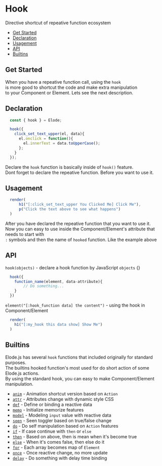 # Hook
Directive shortcut of repeative function ecosystem
- [Get Started](https://github.com/equneko/elode/blob/main/docs/reference/hook.md#get-started)
- [Declaration](https://github.com/equneko/elode/blob/main/docs/reference/hook.md#declaration)
- [Usagement](https://github.com/equneko/elode/blob/main/docs/reference/hook.md#usagement)
- [API](https://github.com/equneko/elode/blob/main/docs/reference/hook.md#api)
- [Builtins](https://github.com/equneko/elode/blob/main/docs/reference/hook.md#builtins)

## Get Started
When you have a repeative function call, using the `hook` <br>
is more good to shortcut the code and make extra manipulation <br>
to your Component or Element. Lets see the next description. <br>

## Declaration
```javascript
  const { hook } = Elode;

  hook({
    click_set_text_upper(el, data){
      el.onclick = function(){
        el.innerText = data.toUpperCase();
      };
    }
  });
```
Declare the `hook` function is basically inside of `hook()` feature. <br>
Dont forget to declare the repeative function. Before you want to use it.

## Usagement
```javascript
  render(
      h1("[:click_set_text_upper You Clicked Me] Click Me"),
      p("Click the text above to see what happens")
  )
```
After you have declared the repeative function that you want to use it. <br>
Now you can easy to use inside the Component/Element's attribute that needs to start with <br>
`:` symbols and then the name of `hooked` function. Like the example above

## API
`hook(objects)` - declare a hook function by JavaScript `objects` {}
```javascript
  hook({
    function_name(element, data-attribute){
        // Do something...
    }
  })
```
`element("[:hook_function data] the content")` - using the hook in Component/Element
```javascript
  render(
    h1("[:my_hook this data show] Show Me")
  )
```

## Builtins
Elode.js has several `hook` functions that included originally for standard purposes. <br>
The builtins hooked function's most used for do short action of some Elode.js actions. <br>
By using the standard hook, you can easy to make Component/Element manipulation.

- [`anim`]() - Animation shortcut version based on `Action`
- [`attr`]() - Attributes change with dynamic style CSS
- [`def`]() - Define or binding a reactive data
- [`memo`]() - Initialize memorize features
- [`model`]() - Modeling `input` value with reactive data
- [`seen`]() - Seen toggler based on true/false change
- [`do`]() - Do self manipulation based on `Action` features
- [`if`]() - If case continue with `then` or `else`
- [`then`]() - Based on above, then is mean when it's become true
- [`else`]() - When it's comes false, then else do it
- [`for`]() - Each array becomes map of `Element`
- [`once`]() - Once reactive change, no more update
- [`delay`]() - Do something with delay time binding
